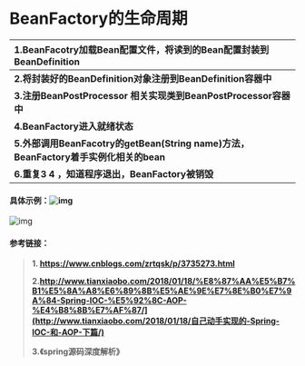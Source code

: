 # BeanFactory的生命周期

| **1.BeanFacotry加载Bean配置文件，将读到的Bean配置封装到BeanDefinition** |
| :----------------------------------------------------------- |
| **2.将封装好的BeanDefinition对象注册到BeanDefinition容器中** |
| **3.注册BeanPostProcessor 相关实现类到BeanPostProcessor容器中** |
| **4.BeanFactory进入就绪状态**                                |
| **5.外部调用BeanFacotry的getBean(String name)方法，BeanFactory着手实例化相关的bean** |
| **6.重复3 4 ，知道程序退出，BeanFactory被销毁**              |

#### 具体示例：![img](https://images0.cnblogs.com/i/580631/201405/181453414212066.png)

![img](https://images0.cnblogs.com/i/580631/201405/181454040628981.png)

#### 参考链接：

> **1. https://www.cnblogs.com/zrtqsk/p/3735273.html**
>
> **2.http://www.tianxiaobo.com/2018/01/18/%E8%87%AA%E5%B7%B1%E5%8A%A8%E6%89%8B%E5%AE%9E%E7%8E%B0%E7%9A%84-Spring-IOC-%E5%92%8C-AOP-%E4%B8%8B%E7%AF%87/](http://www.tianxiaobo.com/2018/01/18/自己动手实现的-Spring-IOC-和-AOP-下篇/)**
>
> **3.《spring源码深度解析》**

